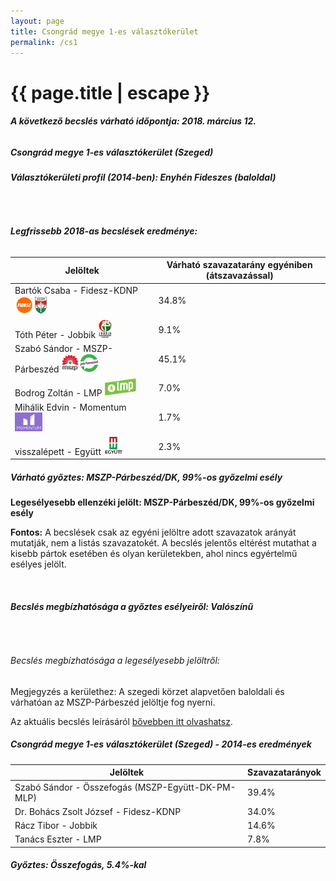 ```yaml
---
layout: page
title: Csongrád megye 1-es választókerület
permalink: /cs1
---
```


<h1 class="page-title">{{ page.title | escape }}</h1>

<div class="section">
    <div class="row">
          <div class="col s12"><h6><span><strong>A következő becslés várható időpontja: 2018. március 12.</strong></span></h6>
		  <h5>Csongrád megye 1-es választókerület (Szeged)</h5>
<h6><strong>Választókerületi profil (2014-ben): <span id="profil">Enyhén Fideszes (baloldal)</span></strong></h6>
<br/>
<h6><strong>Legfrissebb 2018-as becslések eredménye:</strong></h6>
<table class="striped">
              <thead>
                <tr>
                    <th>Jelöltek</th>
                    <th>Várható szavazatarány egyéniben (átszavazással)</th>
                </tr>
              </thead>
              <tbody>
             <tr>
                  <td>Bartók Csaba - Fidesz-KDNP <img src="images/fideszkdnp_logo.png" style="width:55px;height:30px;"></td>
				  <td id="id_fidesz">34.8%</td>
			</tr>
			<tr><td>Tóth Péter - Jobbik <img src="images/jobbik_logo.png" style="width:23px;height:30px;"></td><td id="id_jobbik">9.1%</td></tr>
<tr>
                  <td>Szabó Sándor - MSZP-Párbeszéd <img src="images/mszpparbeszed_logo.png" style="width:60px;height:30px;"></td>
				  <td id="id_baloldal">45.1%</td>
			</tr>
			<tr>
                  <td>Bodrog Zoltán - LMP <img src="images/lmp_logo.png" style="width:52px;height:30px;"></td>
				  <td id="lmp">7.0%</td>
			</tr>
			<tr>
				  <td>Mihálik Edvin - Momentum <img src="images/momentum_logo.png" style="width:44px;height:30px;"></td>
				  <td id="id_momentum">1.7%</td>
			</tr>
<tr>
<td>visszalépett -  Együtt <img src="images/egyutt_logo.png" style="width:31px;height:30px;"></td>
<td id="id_egyutt">2.3%</td>
</tr>                
              </tbody>
            </table>
			<h5>Várható győztes: <span id="gyoztes">MSZP-Párbeszéd/DK, </span><span id="esely">99%</span><span>-os győzelmi esély</span></h5>
			<p><strong>Legesélyesebb ellenzéki jelölt: <span id="masodik">MSZP-Párbeszéd/DK, </span><span id="esely2">99%</span><span>-os győzelmi esély</span></strong></p>
			
<p><strong>Fontos:</strong> A becslések csak az egyéni jelöltre adott szavazatok arányát mutatják, nem a listás szavazatokét. A becslés jelentős eltérést mutathat a kisebb pártok esetében és olyan kerületekben, ahol nincs egyértelmű esélyes jelölt.</p>
<br/>
			<h6><strong>Becslés megbízhatósága a győztes esélyeiről: Valószínű</strong> </h6>
<br/><h6>Becslés megbízhatósága a legesélyesebb jelöltről: </h6>
<p>Megjegyzés a kerülethez: A szegedi körzet alapvetően baloldali és várhatóan az MSZP-Párbeszéd jelöltje fog nyerni.</p>
<p>Az aktuális becslés leírásáról <a href="../metodologia#0305">bővebben itt olvashatsz</a>.</p>
          </div>
    </div>
</div>

<div class="section">
    <div class="row">
          <div class="col s12">
		  <h5>Csongrád megye 1-es választókerület (Szeged) - 2014-es eredmények</h5>
            <table class="striped">
              <thead>
                <tr>
                    <th>Jelöltek</th>
                    <th>Szavazatarányok</th>
                </tr>
              </thead>
              <tbody>
			  <tr>
				  <td>Szabó Sándor - Összefogás (MSZP-Együtt-DK-PM-MLP)</td>
				  <td>39.4%</td>
			</tr>
             <tr>
                  <td>Dr. Bohács Zsolt József - Fidesz-KDNP</td>
				  <td>34.0%</td>
			</tr>
			<tr>
			      <td>Rácz Tibor - Jobbik</td>
				  <td>14.6%</td>
			</tr>
			<tr>
				  <td>Tanács Eszter - LMP</td>
				  <td>7.8%</td>
			</tr>                
              </tbody>
            </table>
			<h5>Győztes: Összefogás, 5.4%-kal</h5>
          </div>
    </div>
</div>
